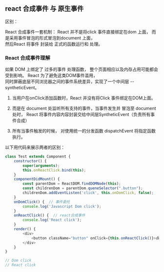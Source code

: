 ## react 合成事件 与 原生事件

区别： 

React 合成事件一套机制： React 并不是将click 事件直接绑定在dom 上面， 而是采用事件冒泡的形式冒泡到document 上面，  
然后React 将事件 封装给 正式的函数运行和 处理。

### React 合成事件理解

如果 DOM 上绑定了 过多的事件 处理函数， 整个页面相应以及内存占用可能都会受到影响。 React 为了避免这类DOM事件滥用，  
同时屏蔽底层不同浏览器之间的事件系统差异，实现了一个中间层 -- syntheticEvent。

1. 当用户在onClick添加函数时，React 并没有将Click 事件绑定在DOM上面。

2. 而是在 document 处监听所有支持的事件，当事件发生并 冒泡至 document处时， React 将事件内容内容封装交给中间层SyntheticEvent（负责所有事件合成）

3. 所有当事件触发的时候， 对使用统一的分发函数 dispatchEvent 将指定函数执行。


以下用代码来展示两者的区别：

```js
class Test extends Component {
    constructor() {
        super(arguments);
        this.onReactClick.bind(this);
    }
    componentDidMount() {
        const parentDom = ReactDOM.findDOMNode(this);
        const childrenDom = parentDom.queneSelector(".button");
        childrenDom.addEventListen('click', this.onDomClick, false);
    }
    onDomClick() {  // 事件委托
        console.log('Javascript Dom click');
    }
    onReactClick() {  // react合成事件
        console.log('React click');
    }
    render() {
        <div>
            <button className="button" onClick={this.onReactClick()}>点击</button>
        </div>
    }
}

// Dom click
// React click

```